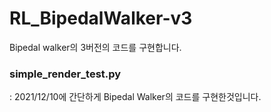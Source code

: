 # RL_BipedalWalker-v3
Bipedal walker의 3버전의 코드를 구현합니다.

### simple_render_test.py
: 2021/12/10에 간단하게 Bipedal Walker의 코드를 구현한것입니다.

